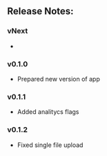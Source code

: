 ## Release Notes:

### vNext

-

### v0.1.0

- Prepared new version of app

### v0.1.1

- Added analitycs flags

### v0.1.2

- Fixed single file upload
